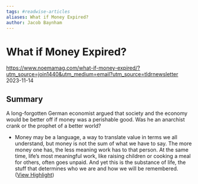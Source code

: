 ```yaml
---
tags: #readwise-articles
aliases: What if Money Expired?
author: Jacob Baynham
---
```

# What if Money Expired?

https://www.noemamag.com/what-if-money-expired/?utm_source=join1440&utm_medium=email?utm_source=tldrnewsletter
2023-11-14
## Summary
A long-forgotten German economist argued that society and the economy would be better off if money was a perishable good. Was he an anarchist crank or the prophet of a better world?

- Money may be a language, a way to translate value in terms we all understand, but money is not the sum of what we have to say. The more money one has, the less meaning work has to that person. At the same time, life’s most meaningful work, like raising children or cooking a meal for others, often goes unpaid. And yet this is the substance of life, the stuff that determines who we are and how we will be remembered. ([View Highlight](https://read.readwise.io/read/01hhytb7ednbrsb7fnb7mn3mdg))

